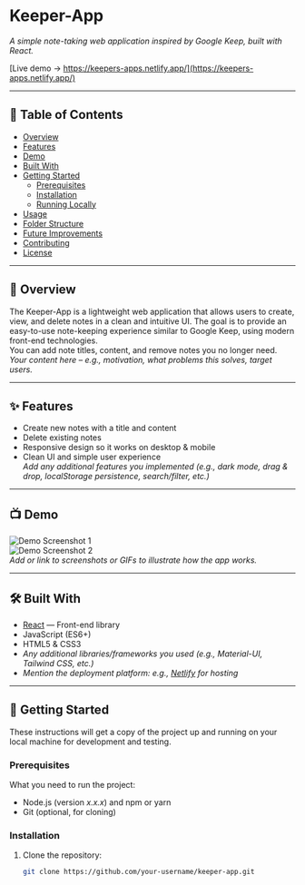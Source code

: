 # Keeper-App  
*A simple note-taking web application inspired by Google Keep, built with React.*

[Live demo → https://keepers-apps.netlify.app/](https://keepers-apps.netlify.app/)

---

## 📝 Table of Contents  
- [Overview](#overview)  
- [Features](#features)  
- [Demo](#demo)  
- [Built With](#built-with)  
- [Getting Started](#getting-started)  
  - [Prerequisites](#prerequisites)  
  - [Installation](#installation)  
  - [Running Locally](#running-locally)  
- [Usage](#usage)  
- [Folder Structure](#folder-structure)  
- [Future Improvements](#future-improvements)  
- [Contributing](#contributing)  
- [License](#license)  

---

## 🎯 Overview  
The Keeper-App is a lightweight web application that allows users to create, view, and delete notes in a clean and intuitive UI. The goal is to provide an easy-to-use note-keeping experience similar to Google Keep, using modern front-end technologies.  
You can add note titles, content, and remove notes you no longer need.  
*Your content here – e.g., motivation, what problems this solves, target users.*

---

## ✨ Features  
- Create new notes with a title and content  
- Delete existing notes  
- Responsive design so it works on desktop & mobile  
- Clean UI and simple user experience  
*Add any additional features you implemented (e.g., dark mode, drag & drop, localStorage persistence, search/filter, etc.)*

---

## 📺 Demo  
![Demo Screenshot 1](path/to/screenshot1.png)  
![Demo Screenshot 2](path/to/screenshot2.png)  
*Add or link to screenshots or GIFs to illustrate how the app works.*

---

## 🛠 Built With  
- [React](https://reactjs.org/) — Front-end library  
- JavaScript (ES6+)  
- HTML5 & CSS3  
- *Any additional libraries/frameworks you used (e.g., Material-UI, Tailwind CSS, etc.)*  
- *Mention the deployment platform: e.g., [Netlify](https://www.netlify.com/) for hosting*

---

## 🚀 Getting Started  
These instructions will get a copy of the project up and running on your local machine for development and testing.

### Prerequisites  
What you need to run the project:  
- Node.js (version *x.x.x*) and npm or yarn  
- Git (optional, for cloning)  

### Installation  
1. Clone the repository:  
   ```bash  
   git clone https://github.com/your-username/keeper-app.git  
